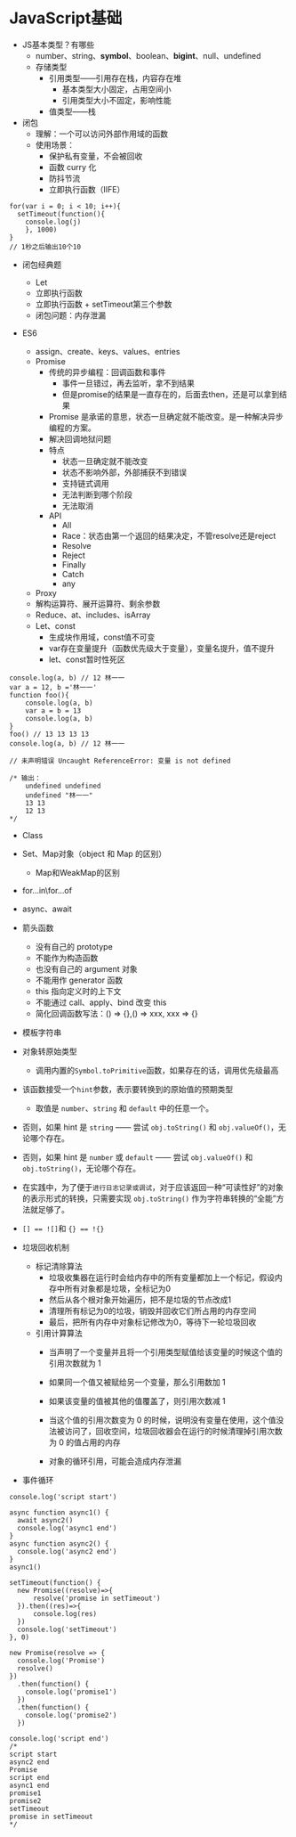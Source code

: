 # JavaScript基础

-   JS基本类型？有哪些
    -   number、string、**symbol**、boolean、**bigint**、null、undefined
    -   存储类型
        -   引用类型——引用存在栈，内容存在堆
            -   基本类型大小固定，占用空间小
            -   引用类型大小不固定，影响性能
        -   值类型——栈
-   闭包
    -   理解：一个可以访问外部作用域的函数
    -   使用场景：
        -   保护私有变量，不会被回收
        -   函数 curry 化
        -   防抖节流
        -   立即执行函数（IIFE）

```
for(var i = 0; i < 10; i++){
  setTimeout(function(){
    console.log(j)
    }, 1000) 
}
// 1秒之后输出10个10
```

-   闭包经典题
    -   Let
    -   立即执行函数
    -   立即执行函数 + setTimeout第三个参数
	-   闭包问题：内存泄漏

-   ES6
    -   assign、create、keys、values、entries
    -   Promise
        -   传统的异步编程：回调函数和事件
            -   事件一旦错过，再去监听，拿不到结果
            -   但是promise的结果是一直存在的，后面去then，还是可以拿到结果
        -   Promise 是承诺的意思，状态一旦确定就不能改变。是一种解决异步编程的方案。
        -   解决回调地狱问题
        -   特点
            -   状态一旦确定就不能改变
            -   状态不影响外部，外部捕获不到错误
            -   支持链式调用
            -   无法判断到哪个阶段
            -   无法取消
        -   API
            -   All
            -   Race：状态由第一个返回的结果决定，不管resolve还是reject
            -   Resolve
            -   Reject
            -   Finally
            -   Catch
            -   any
    -   Proxy
    -   解构运算符、展开运算符、剩余参数
    -   Reduce、at、includes、isArray
    -   Let、const
        -   生成块作用域，const值不可变
        -   var存在变量提升（函数优先级大于变量），变量名提升，值不提升
        -   let、const暂时性死区

```
console.log(a, b) // 12 林一一
var a = 12, b ='林一一' 
function foo(){ 
    console.log(a, b) 
    var a = b = 13 
    console.log(a, b) 
} 
foo() // 13 13 13 13
console.log(a, b) // 12 林一一

// 未声明错误 Uncaught ReferenceError: 变量 is not defined

/* 输出：
    undefined undefined
    undefined "林一一"
    13 13
    12 13
*/
```

-   Class
-   Set、Map对象（object 和 Map 的区别）
    -   Map和WeakMap的区别
        
-   for...in\for...of
-   async、await
-   箭头函数
    -   没有自己的 prototype
    -   不能作为构造函数
    -   也没有自己的 argument 对象
    -   不能用作 generator 函数
    -   this 指向定义时的上下文
    -   不能通过 call、apply、bind 改变 this
    -   简化回调函数写法：() => {},() => xxx, xxx => {}
-   模板字符串

-   对象转原始类型
    -   调用内置的`Symbol.toPrimitive`函数，如果存在的话，调用优先级最高

-   该函数接受一个`hint`参数，表示要转换到的原始值的预期类型
    -   取值是 `number`、`string` 和 `default` 中的任意一个。

-   否则，如果 hint 是 `string` —— 尝试 `obj.toString()` 和 `obj.valueOf()`，无论哪个存在。

-   否则，如果 hint 是 `number` 或 `default` —— 尝试 `obj.valueOf()` 和 `obj.toString()`，无论哪个存在。

-   在实践中，为了便于`进行日志记录或调试`，对于应该返回一种“可读性好”的对象的表示形式的转换，只需要实现 `obj.toString()` 作为字符串转换的“全能”方法就足够了。
-   `[] == ![]`和 `{} == !{}`
-   垃圾回收机制
    -   标记清除算法
        - 垃圾收集器在运行时会给内存中的所有变量都加上一个标记，假设内存中所有对象都是垃圾，全标记为0
		- 然后从各个根对象开始遍历，把不是垃圾的节点改成1
		- 清理所有标记为0的垃圾，销毁并回收它们所占用的内存空间
		- 最后，把所有内存中对象标记修改为0，等待下一轮垃圾回收
	- 引用计算算法
	    - 当声明了一个变量并且将一个引用类型赋值给该变量的时候这个值的引用次数就为 1

		- 如果同一个值又被赋给另一个变量，那么引用数加 1
		- 如果该变量的值被其他的值覆盖了，则引用次数减 1
		- 当这个值的引用次数变为 0 的时候，说明没有变量在使用，这个值没法被访问了，回收空间，垃圾回收器会在运行的时候清理掉引用次数为 0 的值占用的内存
		-   对象的循环引用，可能会造成内存泄漏
-   事件循环
```
console.log('script start') 

async function async1() {
  await async2()
  console.log('async1 end')
}
async function async2() {
  console.log('async2 end') 
}
async1()

setTimeout(function() {
  new Promise((resolve)=>{
      resolve('promise in setTimeout')
  }).then((res)=>{
      console.log(res)
  })
  console.log('setTimeout')
}, 0)

new Promise(resolve => {
  console.log('Promise')
  resolve()
})
  .then(function() {
    console.log('promise1')
  })
  .then(function() {
    console.log('promise2')
  })

console.log('script end')
/*
script start
async2 end
Promise
script end
async1 end
promise1
promise2
setTimeout
promise in setTimeout
*/
```